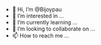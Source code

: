 - 👋 Hi, I’m @Bijoypau
- 👀 I’m interested in ...
- 🌱 I’m currently learning ...
- 💞️ I’m looking to collaborate on ...
- 📫 How to reach me ...

<!---
Bijoypau/Bijoypau is a ✨ special ✨ repository because its `README.md` (this file) appears on your GitHub profile.
You can click the Preview link to take a look at your changes.
--->
